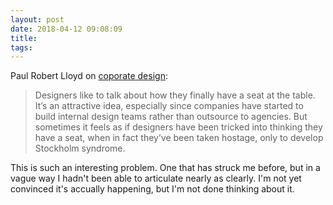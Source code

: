 ```yaml
---
layout: post
date: 2018-04-12 09:08:09
title: 
tags:
---
```


Paul Robert Lloyd on [coporate design](https://paulrobertlloyd.com/2018/02/corporate_designers):

> Designers like to talk about how they finally have a seat at the table. It’s an attractive idea, especially since companies have started to build internal design teams rather than outsource to agencies. But sometimes it feels as if designers have been tricked into thinking they have a seat, when in fact they’ve been taken hostage, only to develop Stockholm syndrome.

This is such an interesting problem. One that has struck me before, but in a vague way I hadn't been able to articulate nearly as clearly. I'm not yet convinced it's accually happening, but I'm not done thinking about it.
